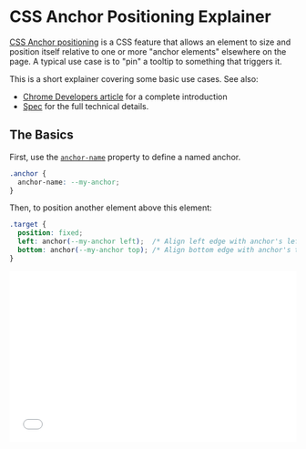 # CSS Anchor Positioning Explainer

[CSS Anchor positioning](https://drafts.csswg.org/css-anchor-position-1/) is a CSS feature that allows an element to size and position itself relative to one or more "anchor elements" elsewhere on the page. A typical use case is to "pin" a tooltip to something that triggers it.

This is a short explainer covering some basic use cases. See also:
- [Chrome Developers article](https://developer.chrome.com/blog/tether-elements-to-each-other-with-css-anchor-positioning) for a complete introduction
- [Spec](https://drafts.csswg.org/css-anchor-position-1/) for the full technical details.

## The Basics

First, use the [`anchor-name`](https://drafts.csswg.org/css-anchor-position-1/#propdef-anchor-name) property to define a named anchor.

```css
.anchor {
  anchor-name: --my-anchor;
}
```

Then, to position another element above this element:

```css
.target {
  position: fixed;
  left: anchor(--my-anchor left);  /* Align left edge with anchor's left edge */
  bottom: anchor(--my-anchor top); /* Align bottom edge with anchor's top edge */
}
```

<iframe width="100%" height="300" src="//jsfiddle.net/w05frn47/embedded/" allowfullscreen="allowfullscreen" allowpaymentrequest frameborder="0"></iframe>
